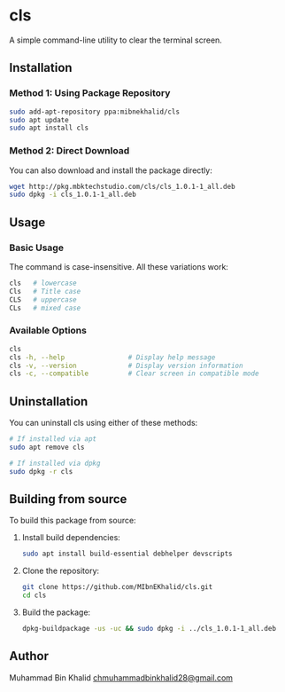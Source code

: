 # cls

A simple command-line utility to clear the terminal screen.

## Installation

### Method 1: Using Package Repository
```bash
sudo add-apt-repository ppa:mibnekhalid/cls
sudo apt update
sudo apt install cls
```

### Method 2: Direct Download

You can also download and install the package directly:

```bash
wget http://pkg.mbktechstudio.com/cls/cls_1.0.1-1_all.deb
sudo dpkg -i cls_1.0.1-1_all.deb
```

## Usage

### Basic Usage
The command is case-insensitive. All these variations work:

```bash
cls   # lowercase
Cls   # Title case
CLS   # uppercase
CLs   # mixed case
```

### Available Options

```bash
cls
cls -h, --help                # Display help message
cls -v, --version             # Display version information
cls -c, --compatible          # Clear screen in compatible mode
```

## Uninstallation

You can uninstall cls using either of these methods:

```bash
# If installed via apt
sudo apt remove cls

# If installed via dpkg
sudo dpkg -r cls
```

## Building from source

To build this package from source:

1. Install build dependencies:
   ```bash
   sudo apt install build-essential debhelper devscripts
   ```

2. Clone the repository:
   ```bash
   git clone https://github.com/MIbnEKhalid/cls.git
   cd cls
   ```

3. Build the package:
   ```bash
   dpkg-buildpackage -us -uc && sudo dpkg -i ../cls_1.0.1-1_all.deb
   ```

## Author

Muhammad Bin Khalid <chmuhammadbinkhalid28@gmail.com>
